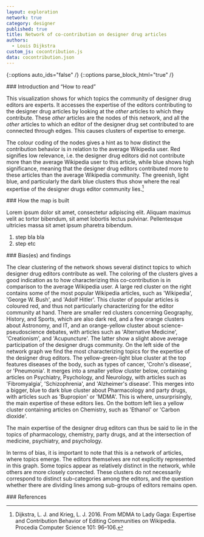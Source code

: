 ```yaml
---
layout: exploration
network: true
category: designer
published: true
title: Network of co-contribution on designer drug articles
authors:
  - Louis Dijkstra
custom_js: cocontribution.js
data: cocontribution.json
---
```

{::options auto_ids="false" /}
{::options parse_block_html="true" /}
<div class="intro">
### Introduction and “How to read”

This visualization shows for which topics the community of designer drug editors are experts. It accesses the expertise of the editors contributing to the designer drug articles by looking at the _other_ articles to which they contribute. These _other_ articles are the nodes of this network, and all the _other_ articles to which an editor of the designer drug set contributed to are connected through edges. This causes clusters of expertise to emerge.

The colour coding of the nodes gives a hint as to how distinct the contribution behavior is in relation to the average Wikipedia user. Red signifies low relevance, i.e. the designer drug editors did not contribute more than the average Wikipedia user to this article, while blue shows high significance, meaning that the designer drug editors contributed more to these articles than the average Wikipedia community. The greenish, light blue, and particularly the dark blue clusters thus show where the real expertise of the designer drugs editor community lies.[^1]  
</div>

<div class="protocol">
### How the map is built

Lorem ipsum dolor sit amet, consectetur adipiscing elit. Aliquam maximus velit ac tortor bibendum, sit amet lobortis lectus pulvinar. Pellentesque ultricies massa sit amet ipsum pharetra bibendum.

1. step bla bla
2. step etc

</div>

<div class="findings">
### Bias(es) and findings

The clear clustering of the network shows several distinct topics to which designer drug editors contribute as well. The coloring of the clusters gives a good indication as to how characterizing this co-contribution is in comparison to the average Wikipedia user. A large red cluster on the right contains some of the most popular Wikipedia articles, such as 'Wikipedia', 'George W. Bush', and 'Adolf Hitler'. This cluster of popular articles is coloured red, and thus not particularly characterizing for the editor community at hand. There are smaller red clusters concerning Geography, History, and Sports, which are also dark red, and a few orange clusters about Astronomy, and IT, and an orange-yellow cluster about science-pseudoscience debates, with articles such as 'Alternative Medicine', 'Creationism', and 'Acupuncture'. The latter show a slight above average participation of the designer drugs community. On the left side of the network graph we find the most characterizing topics for the expertise of the designer drug editors. The yellow-green-light blue cluster at the top features diseases of the body, such as types of cancer, 'Crohn's disease', or 'Pneumonia'. It merges into a smaller yellow cluster below, containing articles on Psychiatry, Psychology, and Neurology, with articles such as 'Fibromyalgia', 'Schizophrenia', and 'Alzheimer's disease'. This merges into a bigger, blue to dark blue cluster about Pharmacology and party drugs, with articles such as 'Bupropion' or 'MDMA'. This is where, unsurprisingly, the main expertise of these editors lies. On the bottom left lies a yellow cluster containing articles on Chemistry, such as 'Ethanol' or 'Carbon dioxide'.

The main expertise of the designer drug editors can thus be said to lie in the topics of pharmacology, chemistry, party drugs, and at the intersection of medicine, psychiatry, and psychology.

In terms of bias, it is important to note that this is a network of articles, where topics emerge. The editors themselves are not explicitly represented in this graph. Some topics appear as relatively distinct in the network, while others are more closely connected. These clusters do not necessarily correspond to distinct sub-categories among the editors, and the question whether there are dividing lines among sub-groups of editors remains open.
</div>

<div class="references">
### References

[^1]: Dijkstra, L. J. and Krieg, L. J. 2016. From MDMA to Lady Gaga: Expertise and Contribution Behavior of Editing Communities on Wikipedia. Procedia Computer Science 101: 96–106.
</div>
